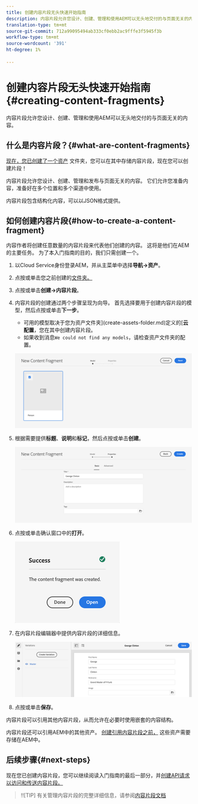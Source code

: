 ```yaml
---
title: 创建内容片段无头快速开始指南
description: 内容片段允许您设计、创建、管理和使用AEM可以无头地交付的与页面无关的内容。
translation-type: tm+mt
source-git-commit: 712a99095494ab333cf0ebb2ac9fffe3f5945f3b
workflow-type: tm+mt
source-wordcount: '391'
ht-degree: 1%

---
```



# 创建内容片段无头快速开始指南{#creating-content-fragments}

内容片段允许您设计、创建、管理和使用AEM可以无头地交付的与页面无关的内容。

## 什么是内容片段？{#what-are-content-fragments}

[现在，您已创建了一个资产](create-assets-folder.md) 文件夹，您可以在其中存储内容片段，现在您可以创建片段！

内容片段允许您设计、创建、管理和发布与页面无关的内容。 它们允许您准备内容，准备好在多个位置和多个渠道中使用。

内容片段包含结构化内容，可以以JSON格式提供。

## 如何创建内容片段{#how-to-create-a-content-fragment}

内容作者将创建任意数量的内容片段来代表他们创建的内容。 这将是他们在AEM的主要任务。 为了本入门指南的目的，我们只需创建一个。

1. 以Cloud Service身份登录AEM，并从主菜单中选择&#x200B;**导航->资产**。
1. 点按或单击您之前创建的[文件夹。](create-assets-folder.md)
1. 点按或单击&#x200B;**创建->内容片段**。
1. 内容片段的创建通过两个步骤呈现为向导。 首先选择要用于创建内容片段的模型，然后点按或单击&#x200B;**下一步**。
   * 可用的模型取决于您为资产文件夹](create-assets-folder.md)定义的&#x200B;[**云配置**，您在其中创建内容片段。
   * 如果收到消息`We could not find any models`，请检查资产文件夹的配置。

   ![选择内容片段模型](../assets/content-fragment-model-select.png)
1. 根据需要提供&#x200B;**标题**、**说明**&#x200B;和&#x200B;**标记**，然后点按或单击&#x200B;**创建**。

   ![创建内容片段](../assets/content-fragment-create.png)
1. 点按或单击确认窗口中的&#x200B;**打开**。

   ![内容片段已创建确认](../assets/content-fragment-confirmation.png)
1. 在内容片段编辑器中提供内容片段的详细信息。

   ![内容片段编辑器](../assets/content-fragment-edit.png)
1. 点按或单击&#x200B;**保存**。

内容片段可以引用其他内容片段，从而允许在必要时使用嵌套的内容结构。

内容片段还可以引用AEM中的其他资产。 [创建引用内容片段之前，](/help/assets/manage-digital-assets.md) 这些资产需要存储在AEM中。

## 后续步骤{#next-steps}

现在您已创建内容片段，您可以继续阅读入门指南的最后一部分，并[创建API请求以访问和传送内容片段。](create-api-request.md)

>!![TIP]
有关管理内容片段的完整详细信息，请参阅[内容片段文档](/help/assets/content-fragments/content-fragments.md)
